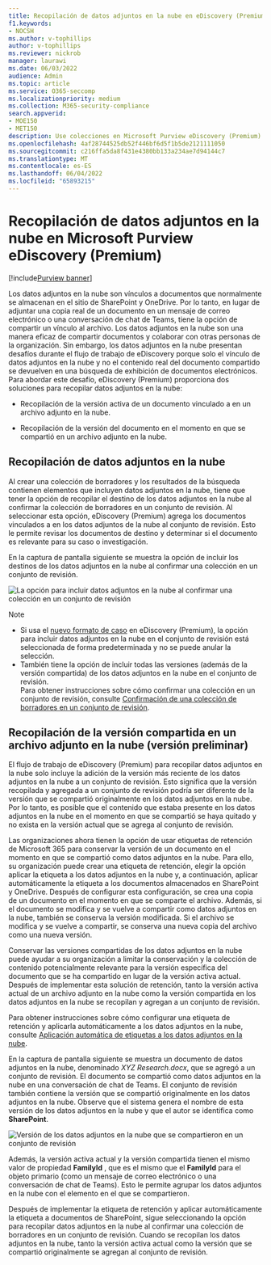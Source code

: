 ```yaml
---
title: Recopilación de datos adjuntos en la nube en eDiscovery (Premium)
f1.keywords:
- NOCSH
ms.author: v-tophillips
author: v-tophillips
ms.reviewer: nickrob
manager: laurawi
ms.date: 06/03/2022
audience: Admin
ms.topic: article
ms.service: O365-seccomp
ms.localizationpriority: medium
ms.collection: M365-security-compliance
search.appverid:
- MOE150
- MET150
description: Use colecciones en Microsoft Purview eDiscovery (Premium) para recopilar datos adjuntos en la nube para su revisión en una investigación o caso.
ms.openlocfilehash: 4af28744525db52f446bf6d5f1b5de2121111050
ms.sourcegitcommit: c216ffa5da8f431e4380bb133a234ae7d94144c7
ms.translationtype: MT
ms.contentlocale: es-ES
ms.lasthandoff: 06/04/2022
ms.locfileid: "65893215"
---
```

# <a name="collect-cloud-attachments-in-microsoft-purview-ediscovery-premium"></a>Recopilación de datos adjuntos en la nube en Microsoft Purview eDiscovery (Premium)

[!include[Purview banner](../includes/purview-rebrand-banner.md)]

Los datos adjuntos en la nube son vínculos a documentos que normalmente se almacenan en el sitio de SharePoint y OneDrive. Por lo tanto, en lugar de adjuntar una copia real de un documento en un mensaje de correo electrónico o una conversación de chat de Teams, tiene la opción de compartir un vínculo al archivo. Los datos adjuntos en la nube son una manera eficaz de compartir documentos y colaborar con otras personas de la organización. Sin embargo, los datos adjuntos en la nube presentan desafíos durante el flujo de trabajo de eDiscovery porque solo el vínculo de datos adjuntos en la nube y no el contenido real del documento compartido se devuelven en una búsqueda de exhibición de documentos electrónicos. Para abordar este desafío, eDiscovery (Premium) proporciona dos soluciones para recopilar datos adjuntos en la nube:  

- Recopilación de la versión activa de un documento vinculado a en un archivo adjunto en la nube.

- Recopilación de la versión del documento en el momento en que se compartió en un archivo adjunto en la nube.

## <a name="collecting-cloud-attachments"></a>Recopilación de datos adjuntos en la nube

Al crear una colección de borradores y los resultados de la búsqueda contienen elementos que incluyen datos adjuntos en la nube, tiene que tener la opción de recopilar el destino de los datos adjuntos en la nube al confirmar la colección de borradores en un conjunto de revisión. Al seleccionar esta opción, eDiscovery (Premium) agrega los documentos vinculados a en los datos adjuntos de la nube al conjunto de revisión. Esto le permite revisar los documentos de destino y determinar si el documento es relevante para su caso o investigación.

En la captura de pantalla siguiente se muestra la opción de incluir los destinos de los datos adjuntos en la nube al confirmar una colección en un conjunto de revisión.

![La opción para incluir datos adjuntos en la nube al confirmar una colección en un conjunto de revisión](../media/CollectCloudAttachments1.png)

> [!NOTE]
>- Si usa el [nuevo formato de caso](advanced-ediscovery-new-case-format.md) en eDiscovery (Premium), la opción para incluir datos adjuntos en la nube en el conjunto de revisión está seleccionada de forma predeterminada y no se puede anular la selección.<br/>
>- También tiene la opción de incluir todas las versiones (además de la versión compartida) de los datos adjuntos en la nube en el conjunto de revisión.  
Para obtener instrucciones sobre cómo confirmar una colección en un conjunto de revisión, consulte [Confirmación de una colección de borradores en un conjunto de revisión](commit-draft-collection.md).

## <a name="collecting-the-version-shared-in-a-cloud-attachment-preview"></a>Recopilación de la versión compartida en un archivo adjunto en la nube (versión preliminar)

El flujo de trabajo de eDiscovery (Premium) para recopilar datos adjuntos en la nube solo incluye la adición de la versión más reciente de los datos adjuntos en la nube a un conjunto de revisión. Esto significa que la versión recopilada y agregada a un conjunto de revisión podría ser diferente de la versión que se compartió originalmente en los datos adjuntos en la nube. Por lo tanto, es posible que el contenido que estaba presente en los datos adjuntos en la nube en el momento en que se compartió se haya quitado y no exista en la versión actual que se agrega al conjunto de revisión.

Las organizaciones ahora tienen la opción de usar etiquetas de retención de Microsoft 365 para conservar la versión de un documento en el momento en que se compartió como datos adjuntos en la nube. Para ello, su organización puede crear una etiqueta de retención, elegir la opción aplicar la etiqueta a los datos adjuntos en la nube y, a continuación, aplicar automáticamente la etiqueta a los documentos almacenados en SharePoint y OneDrive. Después de configurar esta configuración, se crea una copia de un documento en el momento en que se comparte el archivo. Además, si el documento se modifica y se vuelve a compartir como datos adjuntos en la nube, también se conserva la versión modificada. Si el archivo se modifica y se vuelve a compartir, se conserva una nueva copia del archivo como una nueva versión.

Conservar las versiones compartidas de los datos adjuntos en la nube puede ayudar a su organización a limitar la conservación y la colección de contenido potencialmente relevante para la versión específica del documento que se ha compartido en lugar de la versión activa actual. Después de implementar esta solución de retención, tanto la versión activa actual de un archivo adjunto en la nube como la versión compartida en los datos adjuntos en la nube se recopilan y agregan a un conjunto de revisión.

Para obtener instrucciones sobre cómo configurar una etiqueta de retención y aplicarla automáticamente a los datos adjuntos en la nube, consulte [Aplicación automática de etiquetas a los datos adjuntos en la nube](apply-retention-labels-automatically.md#auto-apply-labels-to-cloud-attachments).

En la captura de pantalla siguiente se muestra un documento de datos adjuntos en la nube, denominado *XYZ Research.docx*, que se agregó a un conjunto de revisión. El documento se compartió como datos adjuntos en la nube en una conversación de chat de Teams. El conjunto de revisión también contiene la versión que se compartió originalmente en los datos adjuntos en la nube. Observe que el sistema genera el nombre de esta versión de los datos adjuntos en la nube y que el autor se identifica como **SharePoint**.

![Versión de los datos adjuntos en la nube que se compartieron en un conjunto de revisión](../media/CollectCloudAttachments2.png)

Además, la versión activa actual y la versión compartida tienen el mismo valor de propiedad **FamilyId** , que es el mismo que el **FamilyId** para el objeto primario (como un mensaje de correo electrónico o una conversación de chat de Teams). Esto le permite agrupar los datos adjuntos en la nube con el elemento en el que se compartieron.

Después de implementar la etiqueta de retención y aplicar automáticamente la etiqueta a documentos de SharePoint, sigue seleccionando la opción para recopilar datos adjuntos en la nube al confirmar una colección de borradores en un conjunto de revisión. Cuando se recopilan los datos adjuntos en la nube, tanto la versión activa actual como la versión que se compartió originalmente se agregan al conjunto de revisión.

